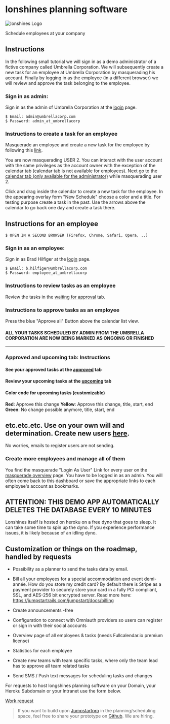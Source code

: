 
# lonshines planning software

![lonshines Logo](/images/logo-instructions.png)

Schedule employees at your company

## Instructions

In the following small tutorial we will sign in as a demo administrator of a fictive company called Umbrella Corporation. We will subsequently
create a new task for an employee at Umbrella Corporation by masquerading his account. Finally by logging in as the employee (in a different browser)
we will review and approve the task belonging to the employee.

### Sign in as admin:

Sign in as the admin of Umbrella Corporation at the [login](http://www.lonshines.com/users/sign_in) page.

    $ Email: admin@umbrellacorp.com
    $ Password: admin_at_umbrellacorp

### Instructions to create a task for an employee

Masquerade an employee and create a new task for the employee by following this [link](http://www.lonshines.com/users/masquerade/2).

You are now masquerading USER 2. You can interact with the user account with the same privileges as the account owner with the exception of the calendar tab (calendar tab is not available for employees). Next go to the [calendar tab (only available for the administrator)](http://www.lonshines.com/calendar) while masquerading user 2.

Click and drag inside the calendar to create a new task for the employee. In the appearing overlay form "New Schedule" choose a color and a title. For testing
purpose create a task in the past. Use the arrows above the calendar to go back one day and create a task there.

## Instructions for an employee

    $ OPEN IN A SECOND BROWSER (Firefox, Chrome, Safari, Opera, ..)

### Sign in as an employee:

Sign in as Brad Hilfiger at the [login](http://www.lonshines.com/users/sign_in) page.

    $ Email: b.hilfiger@umbrellacorp.com
    $ Password: employee_at_umbrellacorp

### Instructions to review tasks as an employee

Review the tasks in the [waiting for approval](http://www.lonshines.com/waitingforapproval) tab.

### Instructions to approve tasks as an employee

Press the blue "Approve all" Button above the calendar list view.

#### ALL YOUR TASKS SCHEDULED BY ADMIN FROM THE UMBRELLA CORPORATION ARE NOW BEING MARKED AS ONGOING OR FINISHED

***

### Approved and upcoming tab: Instructions

#### See your approved tasks at the [approved](http://www.lonshines.com/approved) tab

#### Review your upcoming tasks at the [upcoming](http://www.lonshines.com/upcoming) tab 

#### Color code for upcoming tasks (customizable)
**Red**: Approve this change
**Yellow**: Approve this change, title, start, end
**Green**: No change possible anymore, title, start, end

## etc.etc.etc. Use on your own will and determination. Create new users [here](http://www.lonshines.com/users/sign_up). 
No worries, emails to register users are not sending. 

### Create more employees and manage all of them

You find the masquerade "Login As User" Link for every user on the [masquerade  overview](http://www.lonshines.com/admin/users) page. You have to be logged in as an admin. You will often come back to this dashboard or save the appropriate links to each employee's account as bookmarks.

## ATTENTION: THIS DEMO APP AUTOMATICALLY DELETES THE DATABASE EVERY 10 MINUTES

Lonshines itself is hosted on heroku on a free dyno that goes to sleep. It can take some time to spin up the dyno. If you experience performance issues, it is likely because of an idling dyno.

## Customization or things on the roadmap, handled by requests

- Possibility as a planner to send the tasks data by email.

- Bill all your employees for a special accommodation and event demi-année.
How do you store my credit card? 
By default there is Stripe as a payment provider to securely store your card in a fully PCI compliant, SSL, and AES-256 bit encrypted server.
Read more here: https://jumpstartrails.com/jumpstart/docs/billing

- Create announcements -free

- Configuration to connect with Omniauth providers so users can register or sign in with their social accounts

- Overview page of all employees & tasks (needs Fullcalendar.io premium license)

- Statistics for each employee

- Create new teams with team specific tasks, where only the team lead has to approve all team related tasks

- Send SMS / Push text messages for scheduling tasks and changes

For requests to host longshines planning software on your Domain, your Heroku Subdomain or your Intranet
use the form below.

[Work request](https://docs.google.com/forms/d/e/1FAIpQLSdj1m2npsjclaitdLtWj1pUdYIW_wba3oO6kpY7mNeFL2qPYQ/viewform)

> If you want to build upon [Jumpstartpro](https://jumpstartrails.com) in the planning/scheduling space, feel free to share your prototype on [Github](https://github.com/lonshines/schedule). We are hiring.